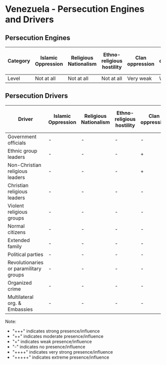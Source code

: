 # Venezuela - Persecution Engines and Drivers

## Persecution Engines

| Category | Islamic Oppression | Religious Nationalism | Ethno-religious hostility | Clan oppression | Christian denominational oppression | Communist and post-Communist oppression | Secular intolerance | Dictatorial paranoia | Organized corruption and crime |
|----------|-------------------|----------------------|---------------------------|-----------------|-------------------------------------|------------------------------------------|---------------------|---------------------|------------------------------|
| Level | Not at all | Not at all | Not at all | Very weak | Weak | Strong | Very weak | Strong | Medium |

## Persecution Drivers

| Driver | Islamic Oppression | Religious Nationalism | Ethno-religious hostility | Clan oppression | Christian denominational oppression | Communist and post-Communist oppression | Secular intolerance | Dictatorial paranoia | Organized corruption and crime |
|--------|-------------------|----------------------|---------------------------|-----------------|-------------------------------------|------------------------------------------|---------------------|---------------------|------------------------------|
| Government officials | - | - | - | - | ++ | ++++ | + | ++++ | +++ |
| Ethnic group leaders | - | - | - | + | - | - | - | - | - |
| Non-Christian religious leaders | - | - | - | + | - | - | - | - | - |
| Christian religious leaders | - | - | - | - | ++ | ++ | - | ++ | - |
| Violent religious groups | - | - | - | - | - | - | - | - | - |
| Normal citizens | - | - | - | - | + | +++ | + | +++ | + |
| Extended family | - | - | - | - | - | + | - | + | - |
| Political parties | - | - | - | - | - | + | + | ++++ | +++ |
| Revolutionaries or paramilitary groups | - | - | - | - | - | +++ | - | ++++ | +++ |
| Organized crime | - | - | - | - | - | ++ | - | ++ | +++ |
| Multilateral org. & Embassies | - | - | - | - | - | + | + | + | - |

Note: 
- "+++" indicates strong presence/influence
- "++" indicates moderate presence/influence
- "+" indicates weak presence/influence
- "-" indicates no presence/influence
- "++++" indicates very strong presence/influence
- "+++++" indicates extreme presence/influence